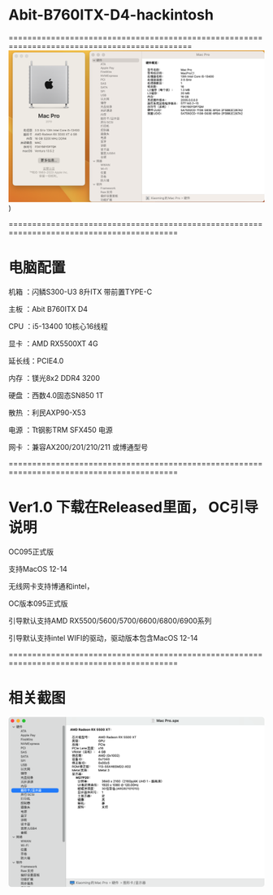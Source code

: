 # Abit-B760ITX-D4-hackintosh
=============================================================================================
![](https://github.com/Xmingbai/Abit-B760ITX-D4-hackintosh/blob/main/%E5%85%B3%E4%BA%8E%E6%9C%AC%E6%9C%BA.png))

==========================================================================================
# 电脑配置

机箱	：闪鳞S300-U3 8升ITX 带前置TYPE-C

主板	：Abit B760ITX D4

CPU	：i5-13400 10核心16线程

显卡	：AMD RX5500XT 4G

延长线：PCIE4.0

内存	：镁光8x2 DDR4 3200 

硬盘	：西数4.0固态SN850 1T

散热 ：利民AXP90-X53

电源	：Tt钢影TRM SFX450 电源

网卡	：兼容AX200/201/210/211 或博通型号

==========================================================================================
# Ver1.0 下载在Released里面， OC引导说明 

OC095正式版

支持MacOS 12-14

无线网卡支持博通和intel，

OC版本095正式版

引导默认支持AMD RX5500/5600/5700/6600/6800/6900系列

引导默认支持intel WIFI的驱动，驱动版本包含MacOS 12-14

==========================================================================================

# 相关截图

![](https://github.com/Xmingbai/Abit-B760ITX-D4-hackintosh/blob/main/%E6%98%BE%E5%8D%A1.png)
